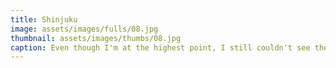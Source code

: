 ```yaml
---
title: Shinjuku
image: assets/images/fulls/08.jpg
thumbnail: assets/images/thumbs/08.jpg
caption: Even though I'm at the highest point, I still couldn't see the end of the city lights in Tokyo.
---
```

